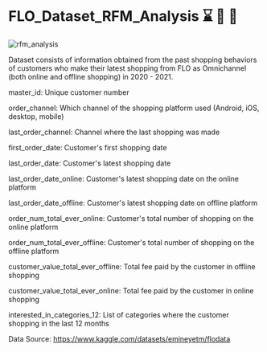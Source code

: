 # FLO_Dataset_RFM_Analysis            ⌛   🛒   💸

![rfm_analysis](https://github.com/begumnarmanli/FLO_Dataset_RFM_Analysis/assets/159467416/b6cc9768-cd24-49b6-af47-a043f7fc46a2)



Dataset consists of information obtained from the past shopping behaviors of customers who make their latest shopping from FLO as Omnichannel (both online and offline shopping) in 2020 - 2021.

master_id: Unique customer number


order_channel: Which channel of the shopping platform used (Android, iOS, desktop, mobile)


last_order_channel: Channel where the last shopping was made


first_order_date: Customer's first shopping date


last_order_date: Customer's latest shopping date


last_order_date_online: Customer's latest shopping date on the online platform


last_order_date_offline: Customer's latest shopping date on offline platform


order_num_total_ever_online: Customer's total number of shopping on the online platform


order_num_total_ever_offline: Customer's total number of shopping on the offline platform


customer_value_total_ever_offline: Total fee paid by the customer in offline shopping


customer_value_total_ever_online: Total fee paid by the customer in online shopping


interested_in_categories_12: List of categories where the customer shopping in the last 12 months

Data Source: https://www.kaggle.com/datasets/emineyetm/flodata

